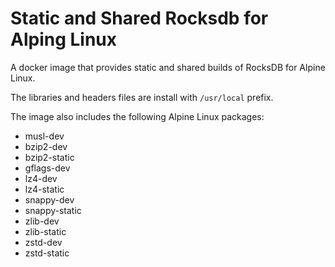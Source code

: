 # Static and Shared Rocksdb for Alping Linux

A docker image that provides static and shared builds of RocksDB for Alpine
Linux.

The libraries and headers files are install with `/usr/local` prefix.

The image also includes the following Alpine Linux packages:

*   musl-dev
*   bzip2-dev
*   bzip2-static
*   gflags-dev
*   lz4-dev
*   lz4-static
*   snappy-dev
*   snappy-static
*   zlib-dev
*   zlib-static
*   zstd-dev
*   zstd-static

